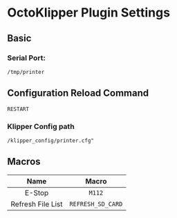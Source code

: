 # OctoKlipper Plugin Settings

## Basic
  
### Serial Port: 
```
/tmp/printer
```

## Configuration Reload Command
```
RESTART
```

### Klipper Config path
```
/klipper_config/printer.cfg"
```

## Macros

| Name | Macro |
| :--: | :--: |
| E-Stop |  ```M112``` |
| Refresh File List | ```REFRESH_SD_CARD``` |
